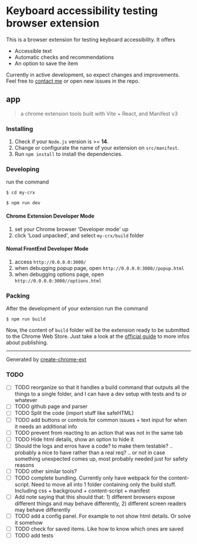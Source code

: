 # Keyboard accessibility testing browser extension

This is a browser extension for testing keyboard accessibility. It offers

- Accessible text
- Automatic checks and recommendations
- An option to save the item

Currently in active development, so expect changes and improvements. Feel free to [contact me](https://x.com/nobeeakon) or open new issues in the repo.

## app

> a chrome extension tools built with Vite + React, and Manifest v3

### Installing

1. Check if your `Node.js` version is >= **14**.
2. Change or configurate the name of your extension on `src/manifest`.
3. Run `npm install` to install the dependencies.

### Developing

run the command

```shell
$ cd my-crx

$ npm run dev
```

#### Chrome Extension Developer Mode

1. set your Chrome browser 'Developer mode' up
2. click 'Load unpacked', and select `my-crx/build` folder

#### Nomal FrontEnd Developer Mode

1. access `http://0.0.0.0:3000/`
2. when debugging popup page, open `http://0.0.0.0:3000//popup.html`
3. when debugging options page, open `http://0.0.0.0:3000//options.html`

### Packing

After the development of your extension run the command

```shell
$ npm run build
```

Now, the content of `build` folder will be the extension ready to be submitted to the Chrome Web Store. Just take a look at the [official guide](https://developer.chrome.com/webstore/publish) to more infos about publishing.

---

Generated by [create-chrome-ext](https://github.com/guocaoyi/create-chrome-ext)

### TODO

- [ ] TODO reorganize so that it handles a build command that outputs all the things to a single folder, and I can have a dev setup with tests and ts or whatever
- [ ] TODO github page and parser
- [ ] TODO Split the code (import stuff like safeHTML)
- [ ] TODO add buttons or controls for common issues + text input for when it needs an additional info
- [ ] TODO prevent from reacting to an action that was not in the same tab
- [ ] TODO Hide html details, show an option to hide it
- [ ] Should the logs and erros have a code? to make them testable? .. probably a nice to have rather than a real req? .. or not in case something unexpected comes up, most probably needed just for safety reasons
- [ ] TODO other similar tools?
- [ ] TODO complete bundling. Currently only have webpack for the content-script. Need to move all into 1 folder containing only the build stuff. Including css + background + content-script + manifest
- [ ] Add note saying that this should that: 1) different browsers expose different things and may behave differently, 2) different screen readers may behave differently
- [ ] TODO add a config panel. For example to not show html details. Or solve it somehow
- [ ] TODO check for saved items. Like how to know which ones are saved
- [ ] TODO add tests
